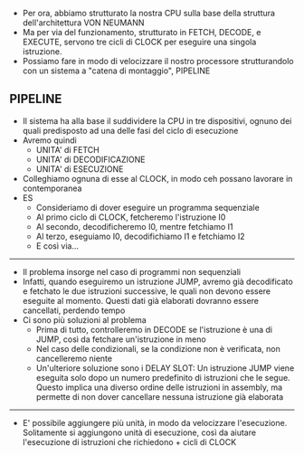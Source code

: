 * Per ora, abbiamo strutturato la nostra CPU sulla base della struttura dell'architettura VON NEUMANN
* Ma per via del funzionamento, strutturato in FETCH, DECODE, e EXECUTE, servono tre cicli di CLOCK per eseguire una singola istruzione.
* Possiamo fare in modo di velocizzare il nostro processore strutturandolo con un sistema a "catena di montaggio", PIPELINE
## PIPELINE
* Il sistema ha alla base il suddividere la CPU in tre dispositivi, ognuno dei quali predisposto ad una delle fasi del ciclo di esecuzione
* Avremo quindi
	* UNITA' di FETCH
	* UNITA' di DECODIFICAZIONE
	* UNITA' di ESECUZIONE
* Colleghiamo ognuna di esse al CLOCK, in modo ceh possano lavorare in contemporanea
* ES
	* Consideriamo di dover eseguire un programma sequenziale
	* Al primo ciclo di CLOCK, fetcheremo l'istruzione I0
	* Al secondo, decodificheremo I0, mentre fetchiamo I1
	* Al terzo, eseguiamo I0, decodifichiamo I1 e fetchiamo I2
	* E così via...
---
* Il problema insorge nel caso di programmi non sequenziali
* Infatti, quando eseguiremo un istruzione JUMP, avremo già decodificato e fetchato le due istruzioni successive, le quali non devono essere eseguite al momento. Questi dati già elaborati dovranno essere cancellati, perdendo tempo
* Ci sono più soluzioni al problema
	* Prima di tutto, controlleremo in DECODE se l'istruzione è una di JUMP, così da fetchare un'istruzione in meno
	* Nel caso delle condizionali, se la condizione non è verificata, non cancelleremo niente
	* Un'ulteriore soluzione sono i DELAY SLOT: Un istruzione JUMP viene eseguita solo dopo un numero predefinito di istruzioni che le segue. Questo implica una diverso ordine delle istruzioni in assembly, ma permette di non dover cancellare nessuna istruzione già elaborata
---
* E' possibile aggiungere più unità, in modo da velocizzare l'esecuzione. Solitamente si aggiungono unità di esecuzione, così da aiutare l'esecuzione di istruzioni che richiedono + cicli di CLOCK